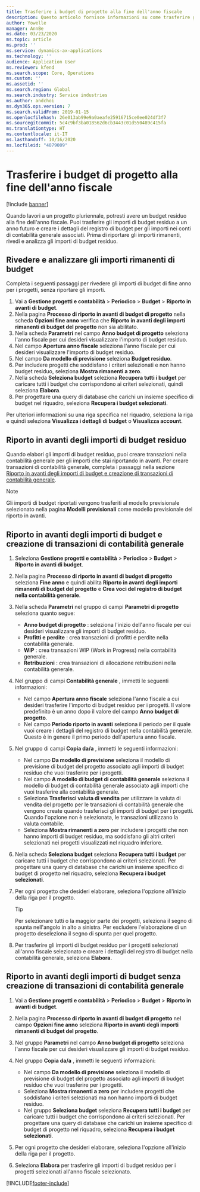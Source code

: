 ```yaml
---
title: Trasferire i budget di progetto alla fine dell'anno fiscale
description: Questo articolo fornisce informazioni su come trasferire gli importi di budget residuo agli anni futuri e creare i dettagli del registro di budget.
author: Yowelle
manager: AnnBe
ms.date: 03/23/2020
ms.topic: article
ms.prod: ''
ms.service: dynamics-ax-applications
ms.technology: ''
audience: Application User
ms.reviewer: kfend
ms.search.scope: Core, Operations
ms.custom: ''
ms.assetid: ''
ms.search.region: Global
ms.search.industry: Service industries
ms.author: andchoi
ms.dyn365.ops.version: 7
ms.search.validFrom: 2019-01-15
ms.openlocfilehash: 26e013ab99e9a0aeafe25916715ce0ee024df3f7
ms.sourcegitcommit: 5c4c9bf3ba018562d6cb3443c01d550489c415fa
ms.translationtype: HT
ms.contentlocale: it-IT
ms.lasthandoff: 10/16/2020
ms.locfileid: "4079009"
---
```

# <a name="transfer-project-budgets-at-fiscal-year-end"></a>Trasferire i budget di progetto alla fine dell'anno fiscale

[!include [banner](../includes/banner.md)]

Quando lavori a un progetto pluriennale, potresti avere un budget residuo alla fine dell'anno fiscale. Puoi trasferire gli importi di budget residuo a un anno futuro e creare i dettagli del registro di budget per gli importi nei conti di contabilità generale associati. Prima di riportare gli importi rimanenti, rivedi e analizza gli importi di budget residuo.

## <a name="review-and-analyze-remaining-budget-amounts"></a>Rivedere e analizzare gli importi rimanenti di budget

Completa i seguenti passaggi per rivedere gli importi di budget di fine anno per i progetti, senza riportare gli importi.

1. Vai a **Gestione progetti e contabilità** > **Periodico** > **Budget** > **Riporto in avanti di budget**. 
2. Nella pagina **Processo di riporto in avanti di budget di progetto** nella scheda **Opzioni fine anno** verifica che **Riporto in avanti degli importi rimanenti di budget del progetto** non sia abilitato.
3. Nella scheda **Parametri** nel campo **Anno budget di progetto** seleziona l'anno fiscale per cui desideri visualizzare l'importo di budget residuo. 
4. Nel campo **Apertura anno fiscale** seleziona l'anno fiscale per cui desideri visualizzare l'importo di budget residuo. 
5. Nel campo **Da modello di previsione** seleziona **Budget residuo**. 
6. Per includere progetti che soddisfano i criteri selezionati e non hanno budget residuo, seleziona **Mostra rimanenti a zero**.  
7. Nella scheda **Seleziona budget** seleziona **Recupera tutti i budget** per caricare tutti i budget che corrispondono ai criteri selezionati, quindi seleziona **Elabora**. 
8. Per progettare una query di database che carichi un insieme specifico di budget nel riquadro, seleziona **Recupera i budget selezionati**.

Per ulteriori informazioni su una riga specifica nel riquadro, seleziona la riga e quindi seleziona **Visualizza i dettagli di budget** o **Visualizza account**.

## <a name="carry-forward-remaining-budget-amounts"></a>Riporto in avanti degli importi di budget residuo 

Quando elabori gli importi di budget residuo, puoi creare transazioni nella contabilità generale per gli importi che stai riportando in avanti. Per creare transazioni di contabilità generale, completa i passaggi nella sezione [Riporto in avanti degli importi di budget e creazione di transazioni di contabilità generale](#carry-forward). 

> [!NOTE]
> Gli importi di budget riportati vengono trasferiti al modello previsionale selezionato nella pagina **Modelli previsionali** come modello previsionale del riporto in avanti.  

## <a name="carry-forward-budget-amounts-and-create-general-ledger-transactions"></a><a name="carry-forward"></a>Riporto in avanti degli importi di budget e creazione di transazioni di contabilità generale

1.  Seleziona **Gestione progetti e contabilità** > **Periodico** > **Budget** > **Riporto in avanti di budget**. 
2. Nella pagina **Processo di riporto in avanti di budget di progetto** seleziona **Fine anno** e quindi abilita **Riporto in avanti degli importi rimanenti di budget del progetto** e **Crea voci del registro di budget nella contabilità generale**. 
3. Nella scheda **Parametri** nel gruppo di campi **Parametri di progetto** seleziona quanto segue:

   - **Anno budget di progetto** : seleziona l'inizio dell'anno fiscale per cui desideri visualizzare gli importi di budget residuo. 
   - **Profitti e perdite** : crea transazioni di profitti e perdite nella contabilità generale. 
   -  **WIP** : crea transazioni WIP (Work in Progress) nella contabilità generale.
   -  **Retribuzioni** : crea transazioni di allocazione retribuzioni nella contabilità generale. 

5. Nel gruppo di campi **Contabilità generale** , immetti le seguenti informazioni: 

   - Nel campo **Apertura anno fiscale** seleziona l'anno fiscale a cui desideri trasferire l'importo di budget residuo per i progetti. Il valore predefinito è un anno dopo il valore del campo **Anno budget di progetto**.
   -  Nel campo **Periodo riporto in avanti** seleziona il periodo per il quale vuoi creare i dettagli del registro di budget nella contabilità generale. Questo è in genere il primo periodo dell'apertura anno fiscale.

6. Nel gruppo di campi **Copia da/a** , immetti le seguenti informazioni:

   - Nel campo **Da modello di previsione** seleziona il modello di previsione di budget del progetto associato agli importi di budget residuo che vuoi trasferire per i progetti. 
   - Nel campo **A modello di budget di contabilità generale** seleziona il modello di budget di contabilità generale associato agli importi che vuoi trasferire alla contabilità generale. 
   -  Seleziona **Trasferisci valuta di vendita** per utilizzare la valuta di vendita del progetto per le transazioni di contabilità generale che vengono create quando trasferisci gli importi di budget per i progetti. Quando l'opzione non è selezionata, le transazioni utilizzano la valuta contabile. 
   -  Seleziona **Mostra rimanenti a zero** per includere i progetti che non hanno importi di budget residuo, ma soddisfano gli altri criteri selezionati nei progetti visualizzati nel riquadro inferiore.

7. Nella scheda **Seleziona budget** seleziona **Recupera tutti i budget** per caricare tutti i budget che corrispondono ai criteri selezionati. Per progettare una query di database che carichi un insieme specifico di budget di progetto nel riquadro, seleziona **Recupera i budget selezionati**.
8. Per ogni progetto che desideri elaborare, seleziona l'opzione all'inizio della riga per il progetto.

    > [!TIP]
    > Per selezionare tutti o la maggior parte dei progetti, seleziona il segno di spunta nell'angolo in alto a sinistra. Per escludere l'elaborazione di un progetto deseleziona il segno di spunta per quel progetto.

9. Per trasferire gli importi di budget residuo per i progetti selezionati all'anno fiscale selezionato e creare i dettagli del registro di budget nella contabilità generale, seleziona **Elabora**.

## <a name="carry-forward-budget-amounts-without-creating-general-ledger-transactions"></a>Riporto in avanti degli importi di budget senza creazione di transazioni di contabilità generale

1. Vai a **Gestione progetti e contabilità** > **Periodico** > **Budget** > **Riporto in avanti di budget**.
2. Nella pagina **Processo di riporto in avanti di budget di progetto** nel campo **Opzioni fine anno** seleziona **Riporto in avanti degli importi rimanenti di budget del progetto**.
3. Nel gruppo **Parametri** nel campo **Anno budget di progetto** seleziona l'anno fiscale per cui desideri visualizzare gli importi di budget residuo.
4. Nel gruppo **Copia da/a** , immetti le seguenti informazioni:

   - Nel campo **Da modello di previsione** seleziona il modello di previsione di budget del progetto associato agli importi di budget residuo che vuoi trasferire per i progetti. 
   - Seleziona **Mostra rimanenti a zero** per includere progetti che soddisfano i criteri selezionati ma non hanno importi di budget residuo.
   - Nel gruppo **Seleziona budget** seleziona **Recupera tutti i budget** per caricare tutti i budget che corrispondono ai criteri selezionati. Per progettare una query di database che carichi un insieme specifico di budget di progetto nel riquadro, seleziona **Recupera i budget selezionati**.

5. Per ogni progetto che desideri elaborare, seleziona l'opzione all'inizio della riga per il progetto. 
6. Seleziona **Elabora** per trasferire gli importi di budget residuo per i progetti selezionati all'anno fiscale selezionato.



[!INCLUDE[footer-include](../includes/footer-banner.md)]
